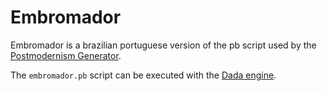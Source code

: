 # Embromador

Embromador is a brazilian portuguese version of the pb script used by the [Postmodernism Generator][1]. 

The `embromador.pb` script can be executed with the [Dada engine][2].



[1]: http://www.elsewhere.org/pomo/
[2]: http://dev.null.org/dadaengine/